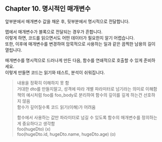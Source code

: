 ## Chapter 10. 명시적인 매개변수

앞부분에서 매개변수 값을 채운 후, 뒷부분에서 명시적으로 전달합니다.  

맵에서 매개변수가 블록으로 전달되는 경우가 흔합니다.  
이렇게 하면, 코드를 읽으면서도 어떤 데이터가 필요한지 알기 어렵습니다.  
또한, 이후에 매개변수를 변경하여 암묵적으로 사용하는 일과 같은 끔찍한 남용의 길이 열립니다.  

매개변수를 명시적으로 드러나게 만든 다음, 함수를 연쇄적으로 호출할 수 있게 준비하세요.  
이렇게 만들면 코드는 읽기와 테스트, 분석이 쉬워집니다.  

> 내용을 정확히 이해하지 못 함  
> 거대한 dto를 만들지말고, 성격에 따라 개별 파라미터로 넘기라는 의미로 이해함  
> 책의 예시처럼 foo를 foo_body로 분리하여 함수의 깊이를 깊게 하는건 선호하지 않음  
> 함수가 깊어질수록 코드 읽기(이해)가 어려움  
> 
> 함수에서 사용하는 값만 파라미터로 넘길 수 있도록 함수의 매개변수를 정의하는게 중요하다고 생각함  
> foo(hugeDto) (x)  
> foo(hugeDto.id, hugeDto.name, hugeDto.age) (o)
